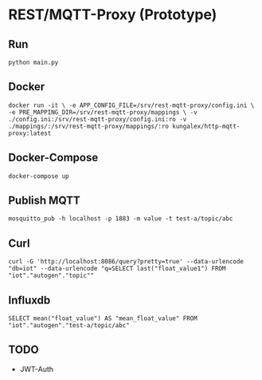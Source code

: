 # REST/MQTT-Proxy (Prototype)


## Run

`python main.py 
`
## Docker

`docker run -it \
    -e APP_CONFIG_FILE=/srv/rest-mqtt-proxy/config.ini \
    -e PRE_MAPPING_DIR=/srv/rest-mqtt-proxy/mappings \
    -v ./config.ini:/srv/rest-mqtt-proxy/config.ini:ro
    -v ./mappings/:/srv/rest-mqtt-proxy/mappings/:ro
    kungalex/http-mqtt-proxy:latest
`

## Docker-Compose

`docker-compose up
`
## Publish MQTT

`mosquitto_pub -h localhost -p 1883 -m value -t test-a/topic/abc
`

## Curl

`curl -G 'http://localhost:8086/query?pretty=true' --data-urlencode "db=iot" --data-urlencode "q=SELECT last("float_value1") FROM "iot"."autogen"."topic""
`

## Influxdb
`SELECT mean("float_value") AS "mean_float_value" FROM "iot"."autogen"."test-a/topic/abc"
`
## TODO
- JWT-Auth 